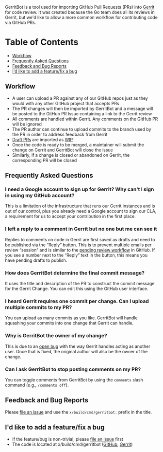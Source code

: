 GerritBot is a tool used for importing GitHub Pull Requests (PRs) into [Gerrit](https://go-review.googlesource.com) for code review. It was created because the Go team does all its reviews in Gerrit, but we'd like to allow a more common workflow for contributing code via GitHub PRs.

Table of Contents
=================

+ [Workflow](#workflow)
+ [Frequently Asked Questions](#frequently-asked-questions)
+ [Feedback and Bug Reports](#feedback-and-bug-reports)
+ [I'd like to add a feature/fix a bug](#id-like-to-add-a-featurefix-a-bug)

## Workflow

+ A user can upload a PR against any of our GitHub repos just as they would with any other GitHub project that accepts PRs
+ The PR changes will then be imported by GerritBot and a message will be posted to the GitHub PR Issue containing a link to the Gerrit review
+ All comments are handled within Gerrit. Any comments on the GitHub PR will be ignored
+ The PR author can continue to upload commits to the branch used by the PR in order to address feedback from Gerrit
+ [Draft PRs](https://docs.github.com/en/pull-requests/collaborating-with-pull-requests/proposing-changes-to-your-work-with-pull-requests/about-pull-requests#draft-pull-requests) are imported as [WIP](https://gerrit-review.googlesource.com/Documentation/intro-user.html)
+ Once the code is ready to be merged, a maintainer will submit the change on Gerrit and GerritBot will close the issue
+ Similarly, if a change is closed or abandoned on Gerrit, the corresponding PR will be closed

## Frequently Asked Questions

### I need a Google account to sign up for Gerrit? Why can't I sign in using my GitHub account?

This is a limitation of the infrastructure that runs our Gerrit instances and is out of our control, plus you already need a Google account to sign our CLA, a requirement for us to accept your contribution in the first place.

### I left a reply to a comment in Gerrit but no one but me can see it

Replies to comments on code in Gerrit are first saved as drafts and need to be published via the “Reply” button. This is to prevent multiple emails per review “session” and is similar to the [pending review workflow](https://help.github.com/articles/reviewing-proposed-changes-in-a-pull-request/) in GitHub. If you see a number next to the “Reply” text in the button, this means you have pending drafts to publish.

### How does GerritBot determine the final commit message?

It uses the title and description of the PR to construct the commit message for the Gerrit Change. You can edit this using the GitHub user interface.

### I heard Gerrit requires one commit per change. Can I upload multiple commits to my PR?

You can upload as many commits as you like. GerritBot will handle squashing your commits into one change that Gerrit can handle.

### Why is GerritBot the owner of my change?

This is due to an [open bug](https://bugs.chromium.org/p/gerrit/issues/detail?id=8296) with the way Gerrit handles acting as another user. Once that is fixed, the original author will also be the owner of the change.

### Can I ask GerritBot to stop posting comments on my PR?

You can toggle comments from GerritBot by using the `comments` slash command (e.g., `/comments off`).

## Feedback and Bug Reports

Please [file an issue](https://github.com/golang/go/issues/new?title=x%2Fbuild%2Fcmd%2Fgerritbot%3A%20%3Cfill%20this%20in%3E) and use the `x/build/cmd/gerritbot:` prefix in the title.

## I'd like to add a feature/fix a bug

+ If the feature/bug is non-trivial, please [file an issue](https://github.com/golang/go/issues/new?title=x%2Fbuild%2Fcmd%2Fgerritbot%3A%20%3Cfill%20this%20in%3E) first
+ The code is located at x/build/cmd/gerritbot
  ([GitHub](https://github.com/golang/build/tree/master/cmd/gerritbot),
  [Gerrit](https://go.googlesource.com/build/+/master/cmd/gerritbot/))